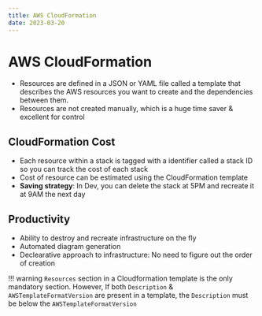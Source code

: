 ```yaml
---
title: AWS CloudFormation
date: 2023-03-20
---
```


# AWS CloudFormation

- Resources are defined in a JSON or YAML file called a template that describes the AWS resources you want to create and the dependencies between them.
- Resources are not created manually, which is a huge time saver & excellent for control

## CloudFormation Cost

- Each resource within a stack is tagged with a identifier called a stack ID so you can track the cost of each stack
- Cost of resource can be estimated using the CloudFormation template
- **Saving strategy**: In Dev, you can delete the stack at 5PM and recreate it at 9AM the next day

## Productivity

- Ability to destroy and recreate infrastructure on the fly
- Automated diagram generation
- Declearative approach to infrastructure: No need to figure out the order of creation

!!! warning
    `Resources` section in a Cloudformation template is the only mandatory section. However, If both `Description` & `AWSTemplateFormatVersion` are present in a template, the `Description` must be below the `AWSTemplateFormatVersion`